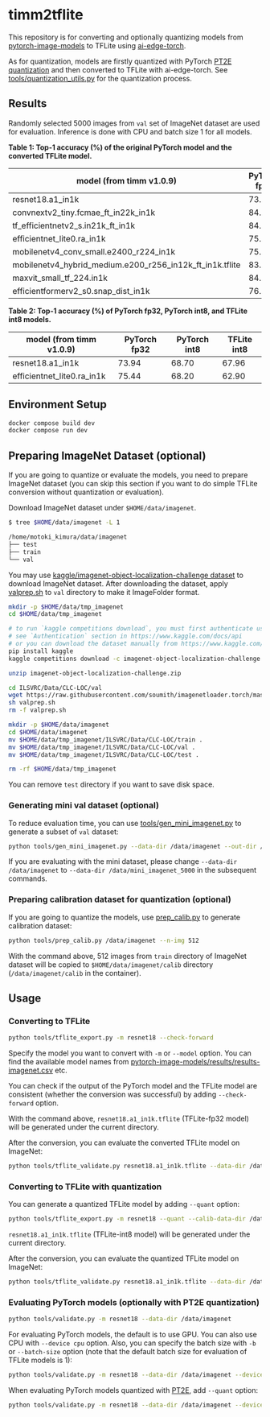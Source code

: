 # timm2tflite

This repository is for converting and optionally quantizing models from [pytorch-image-models](https://github.com/rwightman/pytorch-image-models) to TFLite using [ai-edge-torch](https://github.com/google-ai-edge).

As for quantization, models are firstly quantized with PyTorch [PT2E quantization](https://pytorch.org/tutorials/prototype/quantization_in_pytorch_2_0_export_tutorial.html) and then converted to TFLite with ai-edge-torch.
See [tools/quantization_utils.py](tools/quantization_utils.py) for the quantization process.

## Results

Randomly selected 5000 images from `val` set of ImageNet dataset are used for evaluation. Inference is done with CPU and batch size 1 for all models.

**Table 1: Top-1 accuracy (%) of the original PyTorch model and the converted TFLite model.**

model (from timm v1.0.9) | PyTorch fp32 | TFLite fp32
-- | -- | --
resnet18.a1_in1k | 73.94 | 73.94
convnextv2_tiny.fcmae_ft_in22k_in1k | 84.82 | 84.82
tf_efficientnetv2_s.in21k_ft_in1k | 84.42 | 84.42
efficientnet_lite0.ra_in1k | 75.44 | 75.44
mobilenetv4_conv_small.e2400_r224_in1k | 75.06 | 75.06
mobilenetv4_hybrid_medium.e200_r256_in12k_ft_in1k.tflite | 83.04 | 83.04
maxvit_small_tf_224.in1k | 84.54 | 84.54
efficientformerv2_s0.snap_dist_in1k | 76.02 | 2.82

**Table 2: Top-1 accuracy (%) of PyTorch fp32, PyTorch int8, and TFLite int8 models.**

model (from timm v1.0.9) | PyTorch fp32 | PyTorch int8 | TFLite int8
-- | -- | -- | --
resnet18.a1_in1k | 73.94 | 68.70 | 67.96
efficientnet_lite0.ra_in1k | 75.44 | 68.20 | 62.90

## Environment Setup

```bash
docker compose build dev
docker compose run dev
```

## Preparing ImageNet Dataset (optional)

If you are going to quantize or evaluate the models, you need to prepare ImageNet dataset
(you can skip this section if you want to do simple TFLite conversion without quantization or evaluation).

Download ImageNet dataset under `$HOME/data/imagenet`.

```bash
$ tree $HOME/data/imagenet -L 1

/home/motoki_kimura/data/imagenet
├── test
├── train
└── val
```

You may use [kaggle/imagenet-object-localization-challenge dataset](https://www.kaggle.com/competitions/imagenet-object-localization-challenge/data) to download ImageNet dataset.
After downloading the dataset, apply [valprep.sh](https://raw.githubusercontent.com/soumith/imagenetloader.torch/master/valprep.sh) to `val` directory to make it ImageFolder format.

```bash
mkdir -p $HOME/data/tmp_imagenet
cd $HOME/data/tmp_imagenet

# to run `kaggle competitions download`, you must first authenticate using an API token.
# see `Authentication` section in https://www.kaggle.com/docs/api
# or you can download the dataset manually from https://www.kaggle.com/competitions/imagenet-object-localization-challenge/data
pip install kaggle
kaggle competitions download -c imagenet-object-localization-challenge

unzip imagenet-object-localization-challenge.zip

cd ILSVRC/Data/CLC-LOC/val
wget https://raw.githubusercontent.com/soumith/imagenetloader.torch/master/valprep.sh
sh valprep.sh
rm -f valprep.sh

mkdir -p $HOME/data/imagenet
cd $HOME/data/imagenet
mv $HOME/data/tmp_imagenet/ILSVRC/Data/CLC-LOC/train .
mv $HOME/data/tmp_imagenet/ILSVRC/Data/CLC-LOC/val .
mv $HOME/data/tmp_imagenet/ILSVRC/Data/CLC-LOC/test .

rm -rf $HOME/data/tmp_imagenet
```

You can remove `test` directory if you want to save disk space.

### Generating mini val dataset (optional)

To reduce evaluation time, you can use [tools/gen_mini_imagenet.py](tools/gen_mini_imagenet.py) to generate a subset of `val` dataset:

```bash
python tools/gen_mini_imagenet.py --data-dir /data/imagenet --out-dir /data/mini_imagenet_5000 --n-img-per-class 5
```

If you are evaluating with the mini dataset, please change `--data-dir /data/imagenet` to `--data-dir /data/mini_imagenet_5000` in the subsequent commands.

### Preparing calibration dataset for quantization (optional)

If you are going to quantize the models, use [prep_calib.py](tools/prep_calib.py) to generate calibration dataset:

```bash
python tools/prep_calib.py /data/imagenet --n-img 512
```

With the command above, 512 images from `train` directory of ImageNet dataset will be copied to `$HOME/data/imagenet/calib` directory (`/data/imagenet/calib` in the container).

## Usage

### Converting to TFLite

```bash
python tools/tflite_export.py -m resnet18 --check-forward
```

Specify the model you want to convert with `-m` or `--model` option.
You can find the available model names from [pytorch-image-models/results/results-imagenet.csv](https://github.com/huggingface/pytorch-image-models/blob/main/results/results-imagenet.csv) etc.

You can check if the output of the PyTorch model and the TFLite model are consistent (whether the conversion was successful) by adding `--check-forward` option.

With the command above, `resnet18.a1_in1k.tflite` (TFLite-fp32 model) will be generated under the current directory.

After the conversion, you can evaluate the converted TFLite model on ImageNet:

```bash
python tools/tflite_validate.py resnet18.a1_in1k.tflite --data-dir /data/imagenet
```

### Converting to TFLite with quantization

You can generate a quantized TFLite model by adding `--quant` option:

```bash
python tools/tflite_export.py -m resnet18 --quant --calib-data-dir /data/imagenet/calib
```

`resnet18.a1_in1k.tflite` (TFLite-int8 model) will be generated under the current directory.

After the conversion, you can evaluate the quantized TFLite model on ImageNet:

```bash
python tools/tflite_validate.py resnet18.a1_in1k.tflite --data-dir /data/imagenet
```

### Evaluating PyTorch models (optionally with PT2E quantization)

```bash
python tools/validate.py -m resnet18 --data-dir /data/imagenet
```

For evaluating PyTorch models, the default is to use GPU. You can also use CPU with `--device cpu` option.
Also, you can specify the batch size with `-b` or `--batch-size` option (note that the default batch size for evaluation of TFLite models is 1):

```bash
python tools/validate.py -m resnet18 --data-dir /data/imagenet --device cpu -b 1
```

When evaluating PyTorch models quantized with [PT2E](https://pytorch.org/tutorials/prototype/quantization_in_pytorch_2_0_export_tutorial.html), add `--quant` option:

```bash
python tools/validate.py -m resnet18 --data-dir /data/imagenet --device cpu -b 1 --quant --calib-data-dir /data/imagenet/calib
```
